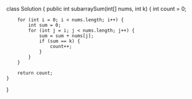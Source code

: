 class Solution {
    public int subarraySum(int[] nums, int k) {
        int count = 0;
        
        for (int i = 0; i < nums.length; i++) {
            int sum = 0;
            for (int j = i; j < nums.length; j++) {
                sum = sum + nums[j];
                if (sum == k) {
                    count++;
                }
            }
        }
        
        return count;
    }
}
